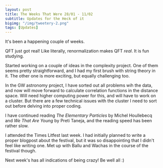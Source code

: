 ```yaml
---
layout: post
title: The Weeks That Were 28/01 - 11/02
subtitle: Updates for the Heck of it
bigimg: "/img/tweetery-2.png"
tags: [Updates]
---
```


It's been a happening couple of weeks.

QFT just got real! Like literally, renormalization makes QFT _real_. It is fun studying.

Started working on a couple of ideas in the complexity project. One of them seems pretty straightforward, and I had my first brush with string theory in it. The other one is more exciting, but equally challenging too.

In the GW astronomy project, I have sorted out all problems wih the data, and now will move forward to calculate correlation functions in the distance space. Will need higher computing power for this, and will have to work on a cluster. But there are a few technical issues with the cluster I need to sort out before delving into proper coding.

I have continued reading _The Elementary Particles_ by Michel Houllebecq and _We That Are Young_ by Preti Taneja, and the reading speed has been rather slow.

I attended the Times Litfest last week. I had initially planned to write a proper blogpost about the festival, but it was so disappointing that I didn't feel like writing one. Met up with Ballu and Wachas in the course of the festival though.

Next week's has all indications of being crazy! Be well all :)
